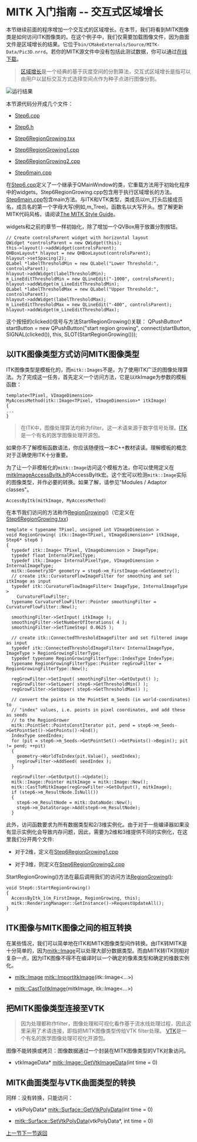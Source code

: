 MITK 入门指南 -- 交互式区域增长
============================

本节继续前面的程序增加一个交互式的区域增长。在本节，我们将看到MITK图像类是如何访问ITK图像类的。在这个例子中，我们仅需要加载图像文件，因为曲面文件是区域增长的结果。它位于`bin/CMakeExternals/Source/MITK-Data/Pic3D.nrrd`。若你的MITK源文件中没有包括此测试数据，你可以通过[在线下载](http://mitk.org/git/?p=MITK-Data.git;a=tree)。

> [区域增长](http://en.wikipedia.org/wiki/Region_growing)是一个经典的基于灰度空间的分割算法，交互式区域增长是指可以由用户以鼠标交互方式选择空间点作为种子点进行图像分割。

![运行结果](http://docs.mitk.org/2012.06/step6_result.png)

本节源代码分开成几个文件：


- [Step6.cpp](http://docs.mitk.org/2012.06/Step6_8cpp-example.html)

- [Step6.h](http://docs.mitk.org/2012.06/Step6_8h-example.html)

- [Step6RegionGrowing.txx](http://docs.mitk.org/2012.06/Step6RegionGrowing_8txx-example.html)

- [Step6RegionGrowing1.cpp](http://docs.mitk.org/2012.06/Step6RegionGrowing1_8cpp-example.html)

- [Step6RegionGrowing2.cpp](http://docs.mitk.org/2012.06/Step6RegionGrowing2_8cpp-example.html)

- [Step6main.cpp](http://docs.mitk.org/2012.06/Step6main_8cpp-example.html)

在[Step6.cpp](http://docs.mitk.org/2012.06/Step6_8cpp-example.html)定义了一个继承于QMainWindow的类，它重载方法用于初始化程序中的widgets。Step6RegionGrowing.cpp包含用于执行区域增长的方法。[Step6main.cpp](http://docs.mitk.org/2012.06/Step6main_8cpp-example.html)包含main方法。与ITK和VTK类型，类成员以m_打头后接成员名，成员名的第一个字母大写(例如,m_Tree)。函数名以大写开头。想了解更新MITK代码风格，请阅读[The MITK Style Guide](http://docs.mitk.org/2012.06/StyleGuideAndNotesPage.html "The MITK Style Guide")。

widgets和之前的章节一样初始化，除了增加一个QVBox用于放置分割按钮。

	// Create controlsParent widget with horizontal layout
	QWidget *controlsParent = new QWidget(this);
	this->layout()->addWidget(controlsParent);
	QHBoxLayout* hlayout = new QHBoxLayout(controlsParent);
	hlayout->setSpacing(2);
	QLabel *labelThresholdMin = new QLabel("Lower Threshold:", controlsParent);
	hlayout->addWidget(labelThresholdMin);
	m_LineEditThresholdMin = new QLineEdit("-1000", controlsParent);
	hlayout->addWidget(m_LineEditThresholdMin);
	QLabel *labelThresholdMax = new QLabel("Upper Threshold:", controlsParent);
	hlayout->addWidget(labelThresholdMax);
	m_LineEditThresholdMax = new QLineEdit("-400", controlsParent);
	hlayout->addWidget(m_LineEditThresholdMax);

这个按扭的clicked()信号与方法StartRegionGrowing()关联：
	QPushButton* startButton = new QPushButton("start region growing",
	connect(startButton, SIGNAL(clicked()), this, SLOT(StartRegionGrowing()));

以ITK图像类型方式访问MITK图像类型
------------------------------

ITK图像类型是模板化的，而`mitk::Images`不是。为了使用ITK广泛的图像处理算法。为了完成这一任务，首先定义一个访问方法，它是以itkImage为参数的模板函数：

	template<TPixel, VImageDimension>
	MyAccessMethod(itk::Image<TPixel, VImageDimension>* itkImage)
	{
	...
	}

> 在ITK中，图像处理算法均称为filter。这一术语来源于数字信号处理。[ITK](http://www.itk.org/)是一个有名的医学图像处理开源包。

如果你不了解模板函数语法，你应该随便找一本C++教材读读。理解模板的概念对于正确使用ITK十分重要。

为了让一个非模板化的`mitk::Image`访问这个模板方法，你可以使用定义在[mitkImageAccessByItk.h](http://docs.mitk.org/2012.06/mitkImageAccessByItk_8h.html)的AccessByItk宏。这个宏可以检测`mitk::Image`实际的图像类型，并作必要的转换。如果了解，请参见"Modules / Adaptor classes"。

	AccessByItk(mitkImage, MyAccessMethod)

在本节我们访问的方法称作[RegionGrowing()](http://docs.mitk.org/2012.06/Step6RegionGrowing_8txx.html#aff8261268c6bb7f2e947845e4ea82d49)（它定义在[Step6RegionGrowing.txx](http://docs.mitk.org/2012.06/Step6RegionGrowing_8txx-example.html))

	template < typename TPixel, unsigned int VImageDimension >
	void RegionGrowing( itk::Image<TPixel, VImageDimension>* itkImage, Step6* step6 )
	{
	  typedef itk::Image< TPixel, VImageDimension > ImageType;
	  typedef float InternalPixelType;
	  typedef itk::Image< InternalPixelType, VImageDimension > InternalImageType;
	  mitk::Geometry3D* geometry = step6->m_FirstImage->GetGeometry();
	  // create itk::CurvatureFlowImageFilter for smoothing and set itkImage as input
	  typedef itk::CurvatureFlowImageFilter< ImageType, InternalImageType > 
	    CurvatureFlowFilter;
	  typename CurvatureFlowFilter::Pointer smoothingFilter = CurvatureFlowFilter::New();
	  
	  smoothingFilter->SetInput( itkImage );
	  smoothingFilter->SetNumberOfIterations( 4 );
	  smoothingFilter->SetTimeStep( 0.0625 );
	 
	  // create itk::ConnectedThresholdImageFilter and set filtered image as input
	  typedef itk::ConnectedThresholdImageFilter< InternalImageType, ImageType > RegionGrowingFilterType;
	  typedef typename RegionGrowingFilterType::IndexType IndexType;
	  typename RegionGrowingFilterType::Pointer regGrowFilter = RegionGrowingFilterType::New();
	  
	  regGrowFilter->SetInput( smoothingFilter->GetOutput() );
	  regGrowFilter->SetLower( step6->GetThresholdMin() );
	  regGrowFilter->SetUpper( step6->GetThresholdMax() );
	  
	  // convert the points in the PointSet m_Seeds (in world-coordinates) to
	  // "index" values, i.e. points in pixel coordinates, and add these as seeds
	  // to the RegionGrower
	  mitk::PointSet::PointsConstIterator pit, pend = step6->m_Seeds->GetPointSet()->GetPoints()->End();
	  IndexType seedIndex;
	  for (pit = step6->m_Seeds->GetPointSet()->GetPoints()->Begin(); pit != pend; ++pit)
	  {
	    geometry->WorldToIndex(pit.Value(), seedIndex);
	    regGrowFilter->AddSeed( seedIndex );
	  }
	  
	  regGrowFilter->GetOutput()->Update();
	  mitk::Image::Pointer mitkImage = mitk::Image::New();
	  mitk::CastToMitkImage(regGrowFilter->GetOutput(), mitkImage);
	  if (step6->m_ResultNode.IsNull())
	  {
	    step6->m_ResultNode = mitk::DataNode::New();
	    step6->m_DataStorage->Add(step6->m_ResultNode);
	  }

此外，访问函数要求为所有数据类型和2/3维实例化。由于对于一些编译器如果没有显示实例化会导致内存问题，因此，需要为2维和3维提供不同的实例化，在这里我们分开两个文件:
	
- 对于2维，定义在[Step6RegionGrowing1.cpp](http://docs.mitk.org/2012.06/Step6RegionGrowing1_8cpp-example.html)


- 对于3维，则定义在[Step6RegionGrowing2.cpp](http://docs.mitk.org/2012.06/Step6RegionGrowing2_8cpp-example.html)

StartRegionGrowing()方法在最后调用我们的访问方法[RegionGrowing()](http://docs.mitk.org/2012.06/Step6RegionGrowing_8txx.html#aff8261268c6bb7f2e947845e4ea82d49):

	void Step6::StartRegionGrowing()
	{
	  AccessByItk_1(m_FirstImage, RegionGrowing, this);
	  mitk::RenderingManager::GetInstance()->RequestUpdateAll();
	}

ITK图像与MITK图像之间的相互转换
----------------------------
在某些情况，我们可以简单地在ITK和MITK图像类型间作转换。由ITK转MITK是十分简单的，因为[mitk::Image](http://docs.mitk.org/2012.06/classmitk_1_1Image.html)可以处理大部分数据类型。而由MITK转ITK则相对复杂一点，因为ITK图像不得不在编译时以一个确定的像素类型和确定的维数实例化。
	

- [mitk::Image](http://docs.mitk.org/2012.06/classmitk_1_1Image.html) [mitk::ImportItkImage](http://docs.mitk.org/2012.06/group__Adaptor.html#gab8fdb347545821af9a8c885098c339fe)(itk::Image<...>) 


- [mitk::CastToItkImage](http://docs.mitk.org/2012.06/group__Adaptor.html#ga2fa7e358c6738e35822e6e49d0b2c29d)(mitkImage, itk::Image<...>) 

把MITK图像类型连接至VTK
----------------------
> 因为处理都称作filter，图像处理和可视化看作基于流水线处理过程，因此这里采用了术语连接，即指把MITK图像类型传给VTK filter处理。 [VTK](http://www.vtk.org)是一个有名的医学图像处理可视化开源包。

图像不能转换或拷贝：图像数据通过一个封装在MITK图像类型的VTK对象访问。


- vtkImageData* [mitk::Image::GetVtkImageData](http://docs.mitk.org/2012.06/classmitk_1_1Image.html#abf3c711db109ca01dec15197d9809291)(int time = 0)

MITK曲面类型与VTK曲面类型的转换
----------------------------
同样：没有转换，只能访问：

- vtkPolyData* [mitk::Surface::GetVtkPolyData](http://docs.mitk.org/2012.06/classmitk_1_1Surface.html#af7613b0a4c91f5aa1ec3ed28b358a846)(int time = 0) 

- [mitk::Surface::SetVtkPolyData](http://docs.mitk.org/2012.06/classmitk_1_1Surface.html#ae925c94a03896caaecf3ada7f6816c52)(vtkPolyData*, int time = 0) 

[上一节](step5.md)[下一节](step7.md)[返回](../MITK-tutorial.md)